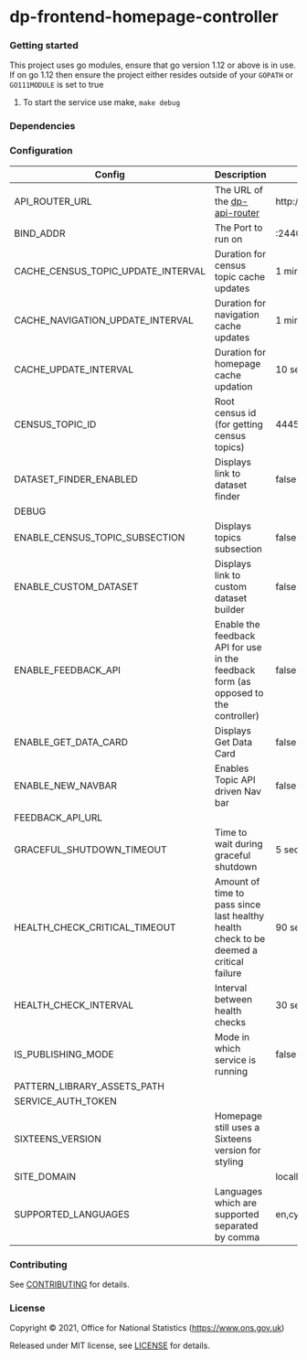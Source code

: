 dp-frontend-homepage-controller
================

### Getting started

This project uses go modules, ensure that go version 1.12 or above is in use.
If on go 1.12 then ensure the project either resides outside of your `GOPATH` or `GO111MODULE` is set to true

1. To start the service use make, `make debug`

### Dependencies

### Configuration

| Config                              | Description                                                                            | Default                   |
|-------------------------------------|----------------------------------------------------------------------------------------|---------------------------|
| API_ROUTER_URL                      | The URL of the [dp-api-router](https://github.com/ONSdigital/dp-api-router)            | http://localhost:23200/v1 |
| BIND_ADDR                           | The Port to run on                                                                     | :24400                    |
| CACHE_CENSUS_TOPIC_UPDATE_INTERVAL | Duration for census topic cache updates                                                | 1 minute                  |
| CACHE_NAVIGATION_UPDATE_INTERVAL    | Duration for navigation cache updates                                                  | 1 minute                  |
| CACHE_UPDATE_INTERVAL               | Duration for homepage cache updation                                                   | 10 seconds                |
| CENSUS_TOPIC_ID                     | Root census id (for getting census topics)                                             | 4445                      |
| DATASET_FINDER_ENABLED              | Displays link to dataset finder                                                        | false                     |
| DEBUG                               |                                                                                        |                           |
| ENABLE_CENSUS_TOPIC_SUBSECTION      | Displays topics subsection                                                             | false                     |
| ENABLE_CUSTOM_DATASET               | Displays link to custom dataset builder                                                | false                     |
| ENABLE_FEEDBACK_API                 | Enable the feedback API for use in the feedback form (as opposed to the controller)    | false                     |
| ENABLE_GET_DATA_CARD                | Displays Get Data Card                                                                 | false                     |
| ENABLE_NEW_NAVBAR                   | Enables Topic API driven Nav bar                                                       | false                     |
| FEEDBACK_API_URL                    |                                                                                        |                           |
| GRACEFUL_SHUTDOWN_TIMEOUT           | Time to wait during graceful shutdown                                                  | 5 seconds                 |
| HEALTH_CHECK_CRITICAL_TIMEOUT       | Amount of time to pass since last healthy health check to be deemed a critical failure | 90 seconds                |
| HEALTH_CHECK_INTERVAL               | Interval between health checks                                                         | 30 seconds                |
| IS_PUBLISHING_MODE                  | Mode in which service is running                                                       | false                     |
| PATTERN_LIBRARY_ASSETS_PATH         |                                                                                        |                           |
| SERVICE_AUTH_TOKEN                  |                                                                                        |                           |
| SIXTEENS_VERSION                    | Homepage still uses a Sixteens version for styling                                     |                           |
| SITE_DOMAIN                         |                                                                                        | localhost                 |
| SUPPORTED_LANGUAGES                 | Languages which are supported separated by comma                                       | en,cy                     |

### Contributing

See [CONTRIBUTING](CONTRIBUTING.md) for details.

### License

Copyright © 2021, Office for National Statistics (https://www.ons.gov.uk)

Released under MIT license, see [LICENSE](LICENSE.md) for details.
